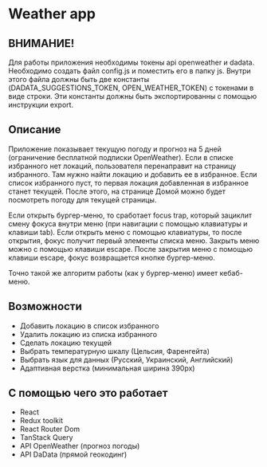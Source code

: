 # Weather app

## ВНИМАНИЕ!
Для работы приложения необходимы токены api openweather и dadata. Необходимо создать файл config.js и поместить его в папку js. Внутри этого файла должны быть две константы (DADATA_SUGGESTIONS_TOKEN, OPEN_WEATHER_TOKEN) с токенами в виде строки. Эти константы должны быть экспортированны с помощью инструкции export. 

## Описание
Приложение показывает текущую погоду и прогноз на 5 дней (ограничение бесплатной подписки OpenWeather). Если в списке избранного нет локаций, пользователя перенаправит на страницу избранного. Там нужно найти локацию и добавить ее в избранное. Если список избранного пуст, то первая локация добавленная в избранное станет текущей. После этого, на странице Домой можно будет посмотреть погоду для текущей страницы. 

Если открыть бургер-меню, то сработает focus trap, который зациклит смену фокуса внутри меню (при навигации с помощью клавиатуры и клавиши tab). Если  открыть меню с помощью клавиатуры, то после открытия, фокус получит первый элементы списка меню. Закрыть меню можно с помощью клавиши escape. После закрытия меню с помощью клавиши escape, фокус возвращается кнопке бургер-меню. 

Точно такой же алгоритм работы (как у бургер-меню) имеет кебаб-меню. 

## Возможности
- Добавить локацию в список избранного 
- Удалить локацию из списка избранного
- Сделать локацию текущей
- Выбрать температурную шкалу (Цельсия, Фаренгейта)
- Выбрать язык для данных (Русский, Украинский, Английский)
- Адаптивная верстка (минимальная ширина 390px)

## С помощью чего это работает
- React
- Redux toolkit
- React Router Dom
- TanStack Query
- API OpenWeather (прогноз погоды)
- API DaData (прямой геокодинг)